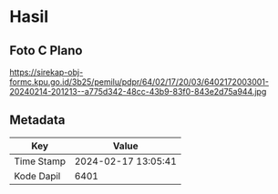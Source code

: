 # Hasil

## Foto C Plano

https://sirekap-obj-formc.kpu.go.id/3b25/pemilu/pdpr/64/02/17/20/03/6402172003001-20240214-201213--a775d342-48cc-43b9-83f0-843e2d75a944.jpg


## Metadata

| Key        | Value               |
| ---------- | ------------------- |
| Time Stamp | 2024-02-17 13:05:41 |
| Kode Dapil | 6401                |



